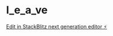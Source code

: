 # l_e_a_ve

[Edit in StackBlitz next generation editor ⚡️](https://stackblitz.com/~/github.com/insertfoodies/l_e_a_ve)